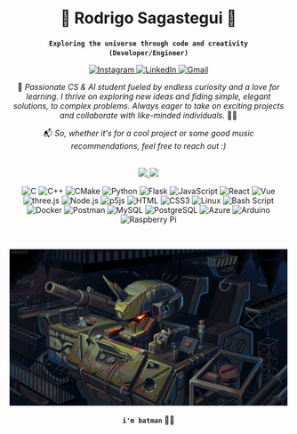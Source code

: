 <div align="center">
<h1>🤖 Rodrigo Sagastegui 🚀</h1> 

**`Exploring the universe through code and creativity (Developer/Engineer)`**   

<a href="https://www.instagram.com/rorosaga1" target="_blank" rel="noopener noreferrer">
  <img alt="Instagram" src="https://img.shields.io/badge/Instagram-%232C3454.svg?style=for-the-badge&logo=Instagram&logoColor=white" />
</a>
<a href="https://www.linkedin.com/in/rodrigosagastegui" target="_blank" rel="noopener noreferrer">
  <img alt="LinkedIn" src="https://img.shields.io/badge/LinkedIn-%232C3454.svg?style=for-the-badge&logo=LinkedIn&logoColor=white" />
</a>
<a href="mailto:roro.sagasmarti15@gmail.com">
  <img alt="Gmail" src="https://img.shields.io/badge/Gmail-2c3454?style=for-the-badge&logo=gmail&logoColor=white" />
</a>


🌱 *Passionate CS & AI student fueled by endless curiosity and a love for learning. I thrive on exploring new ideas and fiding simple, elegant solutions, to complex problems. Always eager to take on exciting projects and collaborate with like-minded individuals.* 🌌🔭

📬 *So, whether it's for a cool project or some good music recommendations, feel free to reach out :)*

<br>

<a href="https://github.com/rorosaga">
    <img height=150 src="https://github-readme-stats.vercel.app/api?username=rorosaga&theme=dark&hide_border=false\&rank_icon=github" />
</a>

<a href="https://github.com/rorosaga">
    <img height=150 src="https://github-readme-stats.vercel.app/api/top-langs/?username=rorosaga&theme=dark&hide_border=false&include_all_commits=true&count_private=false&layout=compact" />
</a>

<br>  

<p>
  <img alt="C" src="https://img.shields.io/badge/C-00599C?style=for-the-badge&logo=c&logoColor=white" />
  <img alt="C++" src="https://img.shields.io/badge/-C++-00599C?style=for-the-badge&logo=c%2B%2B&logoColor=white" />
  <img alt="CMake" src="https://img.shields.io/badge/CMake-%23008FBA.svg?style=for-the-badge&logo=cmake&logoColor=white">

  <img alt="Python" src="https://img.shields.io/badge/-Python-3776AB?style=for-the-badge&logo=python&logoColor=white" />
  <img alt="Flask" src="https://img.shields.io/badge/Flask-000000?style=for-the-badge&logo=flask&logoColor=white" />

  <img alt="JavaScript" src="https://img.shields.io/badge/JavaScript-323330?style=for-the-badge&logo=javascript&logoColor=F7DF1E" />
  <img alt="React" src="https://img.shields.io/badge/React-20232A?style=for-the-badge&logo=react&logoColor=61DAFB" />
  <img alt="Vue" src="https://img.shields.io/badge/vuejs-%2335495e.svg?style=for-the-badge&logo=vuedotjs&logoColor=%234FC08D">
  <img alt="three.js" src="https://img.shields.io/badge/three.js-black?style=for-the-badge&logo=three.js&logoColor=white" />
  <img alt="Node.js" src="https://img.shields.io/badge/Node.js-43853D?style=for-the-badge&logo=node.js&logoColor=white" />
  <img alt="p5js" src="https://img.shields.io/badge/p5.js-ED225D?style=for-the-badge&logo=p5.js&logoColor=FFFFFF" />
  
  <img alt="HTML" src="https://img.shields.io/badge/HTML5-E34F26?style=for-the-badge&logo=html5&logoColor=white" />
  <img alt="CSS3" src="https://img.shields.io/badge/css3-%231572B6.svg?style=for-the-badge&logo=css3&logoColor=white" />

  <img alt="Linux" src="https://img.shields.io/badge/Linux-FCC624?style=for-the-badge&logo=linux&logoColor=black" />
  <img alt="Bash Script" src="https://img.shields.io/badge/bash_script-%23121011.svg?style=for-the-badge&logo=gnu-bash&logoColor=white" />
  <img alt="Docker" src="https://img.shields.io/badge/docker-%230db7ed.svg?style=for-the-badge&logo=docker&logoColor=white">
  <img alt="Postman" src="https://img.shields.io/badge/Postman-FF6C37?style=for-the-badge&logo=postman&logoColor=white">

  <img alt="MySQL" src="https://img.shields.io/badge/mysql-4479A1.svg?style=for-the-badge&logo=mysql&logoColor=white" />
  <img alt="PostgreSQL" src="https://img.shields.io/badge/PostgreSQL-316192?style=for-the-badge&logo=postgresql&logoColor=white" />

  <img alt="Azure" src="https://img.shields.io/badge/azure-%230072C6.svg?style=for-the-badge&logo=microsoftazure&logoColor=white" />

  <img alt="Arduino" src="https://img.shields.io/badge/Arduino-00979D?style=for-the-badge&logo=arduino&logoColor=white" />
  <img alt="Raspberry Pi" src="https://img.shields.io/badge/Raspberry_Pi-C51A4A?style=for-the-badge&logo=raspberry-pi&logoColor=white" />
</p>

<br>

<p>
    <img src="assets\mech_hangar.gif" width="500"height="281" />
</p>


**`i'm batman`** 🦇🐉

</div>

<!-- <img src="assets\robo_astronaut.png" width="128"height="128" /> -->


<!-- <a href="https://github.com/rorosaga">
  <img height=175 align="center" src="https://github-readme-stats.vercel.app/api?username=rorosaga&theme=dark&hide_border=false" />
</a> -->

<!-- <h2> Projects </h2>

<h2> Passions </h2> -->


<!-- python,javascript,typescript,html,css,docker,postman,algolia,mysql,linux,c,c++,git,bash,django,azure,aws ec2,arduino,raspberrypi,appscripts,react,threejs,react3fabric,vite,npm,yarn, pytorch, tensorflow, tailwind css, azure services, postgreSQL, codesandbox, slurm, cmake -->
